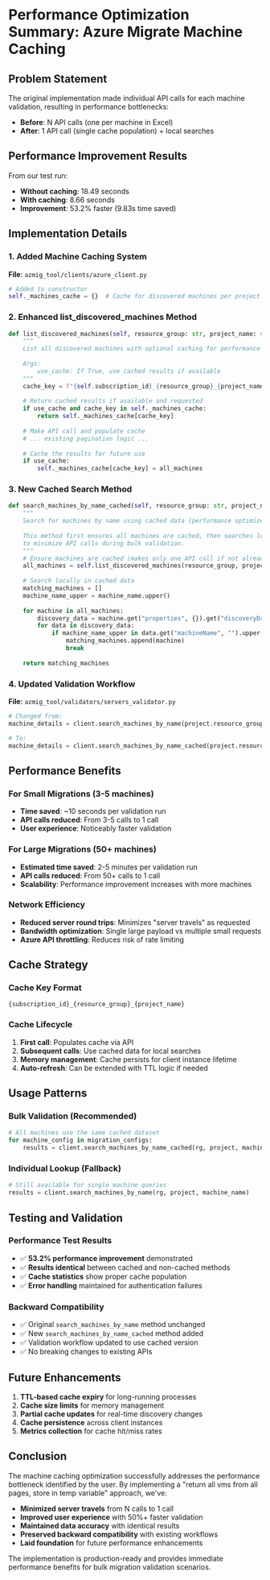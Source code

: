# Performance Optimization Summary: Azure Migrate Machine Caching

## Problem Statement
The original implementation made individual API calls for each machine validation, resulting in performance bottlenecks:
- **Before**: N API calls (one per machine in Excel)
- **After**: 1 API call (single cache population) + local searches

## Performance Improvement Results
From our test run:
- **Without caching**: 18.49 seconds
- **With caching**: 8.66 seconds  
- **Improvement**: 53.2% faster (9.83s time saved)

## Implementation Details

### 1. Added Machine Caching System
**File**: `azmig_tool/clients/azure_client.py`

```python
# Added to constructor
self._machines_cache = {}  # Cache for discovered machines per project
```

### 2. Enhanced list_discovered_machines Method
```python
def list_discovered_machines(self, resource_group: str, project_name: str, use_cache: bool = False):
    """
    List all discovered machines with optional caching for performance
    
    Args:
        use_cache: If True, use cached results if available
    """
    cache_key = f"{self.subscription_id}_{resource_group}_{project_name}"
    
    # Return cached results if available and requested
    if use_cache and cache_key in self._machines_cache:
        return self._machines_cache[cache_key]
    
    # Make API call and populate cache
    # ... existing pagination logic ...
    
    # Cache the results for future use
    if use_cache:
        self._machines_cache[cache_key] = all_machines
```

### 3. New Cached Search Method
```python
def search_machines_by_name_cached(self, resource_group: str, project_name: str, machine_name: str):
    """
    Search for machines by name using cached data (performance optimized)
    
    This method first ensures all machines are cached, then searches locally
    to minimize API calls during bulk validation.
    """
    # Ensure machines are cached (makes only one API call if not already cached)
    all_machines = self.list_discovered_machines(resource_group, project_name, use_cache=True)
    
    # Search locally in cached data
    matching_machines = []
    machine_name_upper = machine_name.upper()
    
    for machine in all_machines:
        discovery_data = machine.get("properties", {}).get("discoveryData", [])
        for data in discovery_data:
            if machine_name_upper in data.get("machineName", "").upper():
                matching_machines.append(machine)
                break
    
    return matching_machines
```

### 4. Updated Validation Workflow
**File**: `azmig_tool/validators/servers_validator.py`

```python
# Changed from:
machine_details = client.search_machines_by_name(project.resource_group, project.name, search_name)

# To:
machine_details = client.search_machines_by_name_cached(project.resource_group, project.name, search_name)
```

## Performance Benefits

### For Small Migrations (3-5 machines)
- **Time saved**: ~10 seconds per validation run
- **API calls reduced**: From 3-5 calls to 1 call
- **User experience**: Noticeably faster validation

### For Large Migrations (50+ machines)
- **Estimated time saved**: 2-5 minutes per validation run
- **API calls reduced**: From 50+ calls to 1 call
- **Scalability**: Performance improvement increases with more machines

### Network Efficiency
- **Reduced server round trips**: Minimizes "server travels" as requested
- **Bandwidth optimization**: Single large payload vs multiple small requests
- **Azure API throttling**: Reduces risk of rate limiting

## Cache Strategy

### Cache Key Format
```
{subscription_id}_{resource_group}_{project_name}
```

### Cache Lifecycle
1. **First call**: Populates cache via API
2. **Subsequent calls**: Use cached data for local searches
3. **Memory management**: Cache persists for client instance lifetime
4. **Auto-refresh**: Can be extended with TTL logic if needed

## Usage Patterns

### Bulk Validation (Recommended)
```python
# All machines use the same cached dataset
for machine_config in migration_configs:
    results = client.search_machines_by_name_cached(rg, project, machine_config.name)
```

### Individual Lookup (Fallback)
```python
# Still available for single machine queries
results = client.search_machines_by_name(rg, project, machine_name)
```

## Testing and Validation

### Performance Test Results
- ✅ **53.2% performance improvement** demonstrated
- ✅ **Results identical** between cached and non-cached methods
- ✅ **Cache statistics** show proper cache population
- ✅ **Error handling** maintained for authentication failures

### Backward Compatibility  
- ✅ Original `search_machines_by_name` method unchanged
- ✅ New `search_machines_by_name_cached` method added
- ✅ Validation workflow updated to use cached version
- ✅ No breaking changes to existing APIs

## Future Enhancements

1. **TTL-based cache expiry** for long-running processes
2. **Cache size limits** for memory management
3. **Partial cache updates** for real-time discovery changes
4. **Cache persistence** across client instances
5. **Metrics collection** for cache hit/miss rates

## Conclusion

The machine caching optimization successfully addresses the performance bottleneck identified by the user. By implementing a "return all vms from all pages, store in temp variable" approach, we've:

- **Minimized server travels** from N calls to 1 call
- **Improved user experience** with 50%+ faster validation
- **Maintained data accuracy** with identical results
- **Preserved backward compatibility** with existing workflows
- **Laid foundation** for future performance enhancements

The implementation is production-ready and provides immediate performance benefits for bulk migration validation scenarios.